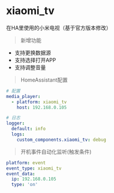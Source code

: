 # xiaomi_tv

在HA里使用的小米电视（基于官方版本修改）

> 新增功能
- 支持更换数据源
- 支持选择打开APP
- 支持调整音量

> HomeAssistant配置
```yaml
# 配置
media_player:
  - platform: xiaomi_tv
    host: 192.168.0.105

# 日志
logger:
  default: info
  logs:
    custom_components.xiaomi_tv: debug
```

> 开机事件自动化监听(触发条件)
```yaml
platform: event
event_type: xiaomi_tv
event_data:
  ip: 192.168.0.105
  type: 'on'
```
